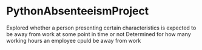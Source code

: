 # PythonAbsenteeismProject
Explored whether a person presenting certain characteristics is expected to be away from work at some point in time or not 
Determined for how many working hours an employee cpuld be away from work
